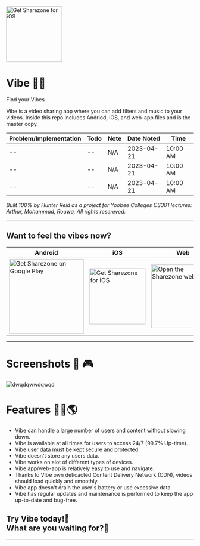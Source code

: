 
<img width=150 alt='Get Sharezone for iOS' src='https://user-images.githubusercontent.com/62681404/233503168-ce39d966-297b-4343-9a1e-f2bc3d6fdddf.png'/>



# Vibe 🎵🎼
Find your Vibes


Vibe is a video sharing app where you can add filters and music to your videos. Inside this repo includes Andriod, iOS, and web-app files and is the master copy.




| Problem/Implementation                     | Todo | Note | Date Noted | Time |
|--------------------------|------------------------|------|------------|------|
| --        | -- | N/A  | 2023-04-21 | 10:00 AM |
| --        | -- | N/A  | 2023-04-21 | 10:00 AM |
| --        | -- | N/A  | 2023-04-21 | 10:00 AM |

<i>Built 100% by Hunter Reid as a project for Yoobee Colleges CS301 lectures: Arthur, Mohammad, Rouwa, All rights resereved.</i>



<hr>

## Want to feel the vibes now?

| Android | iOS | Web |
| --- | ---| --- |
<a href='https://play.google.com/store/apps/details?id=de.codingbrain.sharezone'><img width=200 alt='Get Sharezone on Google Play' src='https://play.google.com/intl/en_us/badges/static/images/badges/en_badge_web_generic.png'/> | <a href='https://apps.apple.com/de/app/sharezone/id1434868489'><img width=150 alt='Get Sharezone for iOS' src='https://user-images.githubusercontent.com/24459435/172480740-d70aff84-fcb6-4f4a-bbd1-a3e2fa58f3a9.svg'/> | <a href='https://web.sharezone.net'><img width=170 alt='Open the Sharezone web app' src='https://user-images.githubusercontent.com/29028262/151261789-ac4d7496-ff14-4ef0-8d9f-c9fee72cb302.png'/> |


<hr>


# Screenshots 📸 🎮
![dwqdqwwdqwqd](https://user-images.githubusercontent.com/62681404/233502295-1fd6b5c5-b77b-452e-8160-b9b758ace277.png)



# Features 👷‍♂️🌎 

- Vibe can handle a large number of users and content without slowing down.
- Vibe is available at all times for users to access 24/7 (99.7% Up-time).
- Vibe user data must be kept secure and protected.
- Vibe doesn't store any users data.
- Vibe works on alot of different types of devices.
- Vibe app/web-app is relatively easy to use and navigate.
- Thanks to Vibe own deticacted Content Delivery Network (CDN), videos should load quickly and smoothly.
- Vibe app doesn't drain the user's battery or use excessive data.
- Vibe has regular updates and maintenance is performed to keep the app up-to-date and bug-free.


## Try Vibe today!🤙 <br> What are you waiting for?📲
<hr>

 
